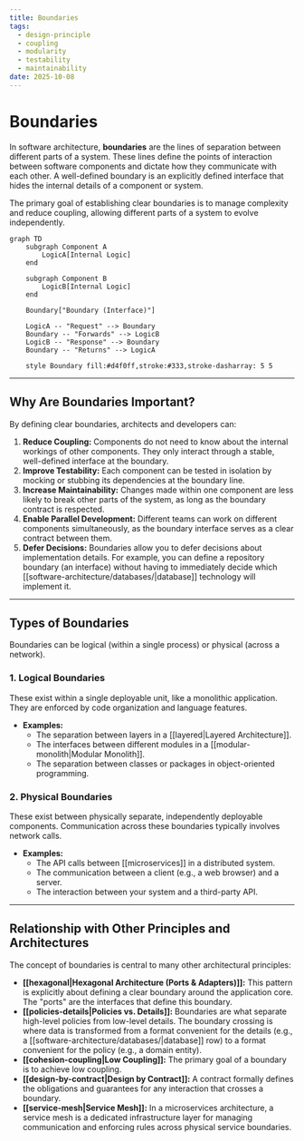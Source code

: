 ```yaml
---
title: Boundaries
tags:
  - design-principle
  - coupling
  - modularity
  - testability
  - maintainability
date: 2025-10-08
---
```

# Boundaries

In software architecture, **boundaries** are the lines of separation between different parts of a system. These lines define the points of interaction between software components and dictate how they communicate with each other. A well-defined boundary is an explicitly defined interface that hides the internal details of a component or system.

The primary goal of establishing clear boundaries is to manage complexity and reduce coupling, allowing different parts of a system to evolve independently.

```mermaid
graph TD
    subgraph Component A
        LogicA[Internal Logic]
    end

    subgraph Component B
        LogicB[Internal Logic]
    end

    Boundary["Boundary (Interface)"]

    LogicA -- "Request" --> Boundary
    Boundary -- "Forwards" --> LogicB
    LogicB -- "Response" --> Boundary
    Boundary -- "Returns" --> LogicA

    style Boundary fill:#d4f0ff,stroke:#333,stroke-dasharray: 5 5
```

---

## Why Are Boundaries Important?

By defining clear boundaries, architects and developers can:

1.  **Reduce Coupling:** Components do not need to know about the internal workings of other components. They only interact through a stable, well-defined interface at the boundary.
2.  **Improve Testability:** Each component can be tested in isolation by mocking or stubbing its dependencies at the boundary line.
3.  **Increase Maintainability:** Changes made within one component are less likely to break other parts of the system, as long as the boundary contract is respected.
4.  **Enable Parallel Development:** Different teams can work on different components simultaneously, as the boundary interface serves as a clear contract between them.
5.  **Defer Decisions:** Boundaries allow you to defer decisions about implementation details. For example, you can define a repository boundary (an interface) without having to immediately decide which [[software-architecture/databases/|database]] technology will implement it.

---

## Types of Boundaries

Boundaries can be logical (within a single process) or physical (across a network).

### 1. Logical Boundaries
These exist within a single deployable unit, like a monolithic application. They are enforced by code organization and language features.

- **Examples:**
    - The separation between layers in a [[layered|Layered Architecture]].
    - The interfaces between different modules in a [[modular-monolith|Modular Monolith]].
    - The separation between classes or packages in object-oriented programming.

### 2. Physical Boundaries
These exist between physically separate, independently deployable components. Communication across these boundaries typically involves network calls.

- **Examples:**
    - The API calls between [[microservices]] in a distributed system.
    - The communication between a client (e.g., a web browser) and a server.
    - The interaction between your system and a third-party API.

---

## Relationship with Other Principles and Architectures

The concept of boundaries is central to many other architectural principles:

-   **[[hexagonal|Hexagonal Architecture (Ports & Adapters)]]:** This pattern is explicitly about defining a clear boundary around the application core. The "ports" are the interfaces that define this boundary.
-   **[[policies-details|Policies vs. Details]]:** Boundaries are what separate high-level policies from low-level details. The boundary crossing is where data is transformed from a format convenient for the details (e.g., a [[software-architecture/databases/|database]] row) to a format convenient for the policy (e.g., a domain entity).
-   **[[cohesion-coupling|Low Coupling]]:** The primary goal of a boundary is to achieve low coupling.
-   **[[design-by-contract|Design by Contract]]:** A contract formally defines the obligations and guarantees for any interaction that crosses a boundary.
-   **[[service-mesh|Service Mesh]]:** In a microservices architecture, a service mesh is a dedicated infrastructure layer for managing communication and enforcing rules across physical service boundaries.
